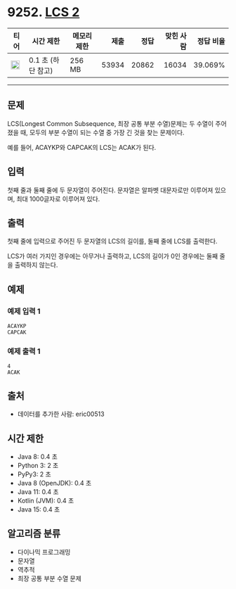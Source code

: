 # 9252. [LCS 2](https://www.acmicpc.net/problem/9252)

| 티어                                                                  | 시간 제한          | 메모리 제한 |  제출 |  정답 | 맞힌 사람 | 정답 비율 |
| --------------------------------------------------------------------- | ------------------ | ----------- | ----: | ----: | --------: | --------: |
| <img src="https://static.solved.ac/tier_small/12.svg" width="20px" /> | 0.1 초 (하단 참고) | 256 MB      | 53934 | 20862 |     16034 |   39.069% |

---

## 문제

LCS(Longest Common Subsequence, 최장 공통 부분 수열)문제는 두 수열이 주어졌을 때, 모두의 부분 수열이 되는 수열 중 가장 긴 것을 찾는 문제이다.

예를 들어, ACAYKP와 CAPCAK의 LCS는 ACAK가 된다.

## 입력

첫째 줄과 둘째 줄에 두 문자열이 주어진다. 문자열은 알파벳 대문자로만 이루어져 있으며, 최대 1000글자로 이루어져 있다.

## 출력

첫째 줄에 입력으로 주어진 두 문자열의 LCS의 길이를, 둘째 줄에 LCS를 출력한다.

LCS가 여러 가지인 경우에는 아무거나 출력하고, LCS의 길이가 0인 경우에는 둘째 줄을 출력하지 않는다.

## 예제

### 예제 입력 1

```
ACAYKP
CAPCAK
```

### 예제 출력 1

```
4
ACAK
```

## 출처

- 데이터를 추가한 사람: eric00513

## 시간 제한

- Java 8: 0.4 초
- Python 3: 2 초
- PyPy3: 2 초
- Java 8 (OpenJDK): 0.4 초
- Java 11: 0.4 초
- Kotlin (JVM): 0.4 초
- Java 15: 0.4 초

## 알고리즘 분류

- 다이나믹 프로그래밍
- 문자열
- 역추적
- 최장 공통 부분 수열 문제
